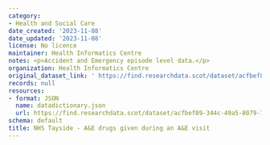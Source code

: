 ```yaml
---
category:
- Health and Social Care
date_created: '2023-11-08'
date_updated: '2023-11-08'
license: No licence
maintainer: Health Informatics Centre
notes: <p>Accident and Emergency episode level data.</p>
organization: Health Informatics Centre
original_dataset_link: ' https://find.researchdata.scot/dataset/acfbef89-344c-49a5-8079-7344f4316e0f'
records: null
resources:
- format: JSON
  name: datadictionary.json
  url: https://find.researchdata.scot/dataset/acfbef89-344c-49a5-8079-7344f4316e0f/resource/acfbef89-344c-49a5-8079-7344f4316e0f/download/datadictionary.json
schema: default
title: NHS Tayside - A&E drugs given during an A&E visit
---
```

